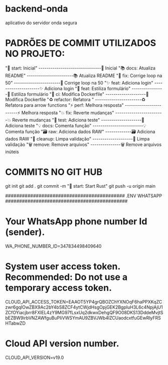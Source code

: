 # backend-onda

aplicativo do servidor onda segura

# PADRÕES DE COMMIT UTILIZADOS NO PROJETO:

":tada: start: Inicial" -------------------------------🎉 Inicial
":books: docs: Atualiza README" -----------------------📚 Atualiza README
":bug: fix: Corrige loop na 50" -----------------------🐛 Corrige loop na 50
":sparkles: feat: Adiciona login" ---------------------✨ Adiciona login
":lipstick: feat: Estiliza formulário" ----------------💄 Estiliza formulário
":bricks: ci: Modifica Dockerfile" --------------------🧱 Modifica Dockerfile
":recycle: refactor: Refatora " -----------------------♻️ Refatora para arrow functions
":zap: perf: Melhora resposta" ------------------------⚡ Melhora resposta
":boom: fix: Reverte mudanças" ------------------------💥 Reverte mudanças
":test_tube: test: Adiciona teste" --------------------🧪 Adiciona teste
":bulb: docs: Comenta função" -------------------------💡 Comenta função
":card_file_box: raw: Adiciona dados RAW" -------------🗃️ Adiciona dados RAW
":broom: cleanup: Limpa validação" --------------------🧹 Limpa validação
":wastebasket: remove: Remove arquivos" ---------------🗑️ Remove arquivos inúteis

# COMMITS NO GIT HUB

git init
git add .
git commit -m ":tada: start: Start Rust"
git push -u origin main

########################################### .ENV WHATSAPP ############################################

# Your WhatsApp phone number Id (sender).

WA_PHONE_NUMBER_ID=347834498409640

# System user access token. Recommended: Do not use a temporary access token.

CLOUD_API_ACCESS_TOKEN=EAAOT5YP4grQBOZChYXNOqF6haPPXKqZCzwr6gqIOwZBX9Ac2bY4bS8ZCF4ytCWjdHsgOpjGEK2BgpIuH3L6c4NpjAjU1ZCfOYiacjbrr8FXIEL4zY9MG97fLsxUq2dkwxDehgQF9O08DKS13DddeMvjtSbEZBW9irbVNZAWfguBuPIiVWSYmAU9ZBVJWb4lZCUaodcxtfuGEwRlyFRSHTabwZD

# Cloud API version number.

CLOUD_API_VERSION=v19.0
